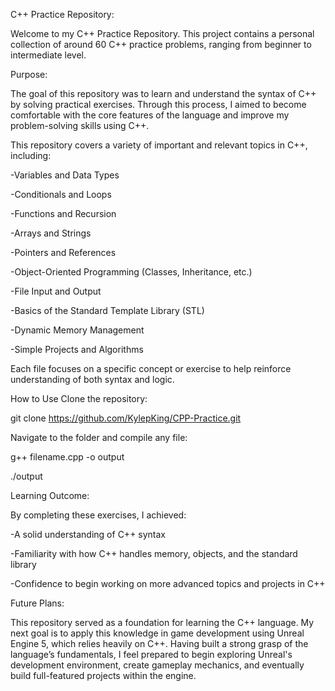 C++ Practice Repository:

Welcome to my C++ Practice Repository. This project contains a personal collection of around 60 C++ practice problems, ranging from beginner to intermediate level.


Purpose:

The goal of this repository was to learn and understand the syntax of C++ by solving practical exercises. Through this process, I aimed to become comfortable with the core features of the language and improve my problem-solving skills using C++.


This repository covers a variety of important and relevant topics in C++, including:

-Variables and Data Types

-Conditionals and Loops

-Functions and Recursion

-Arrays and Strings

-Pointers and References

-Object-Oriented Programming (Classes, Inheritance, etc.)

-File Input and Output

-Basics of the Standard Template Library (STL)

-Dynamic Memory Management

-Simple Projects and Algorithms

Each file focuses on a specific concept or exercise to help reinforce understanding of both syntax and logic.




How to Use
Clone the repository:

git clone https://github.com/KylepKing/CPP-Practice.git

Navigate to the folder and compile any file:

g++ filename.cpp -o output

./output


Learning Outcome:

By completing these exercises, I achieved:

-A solid understanding of C++ syntax

-Familiarity with how C++ handles memory, objects, and the standard library

-Confidence to begin working on more advanced topics and projects in C++



Future Plans:

This repository served as a foundation for learning the C++ language. My next goal is to apply this knowledge in game development using Unreal Engine 5, which relies heavily on C++. Having built a strong grasp of the language’s fundamentals, I feel prepared to begin exploring Unreal's development environment, create gameplay mechanics, and eventually build full-featured projects within the engine.

